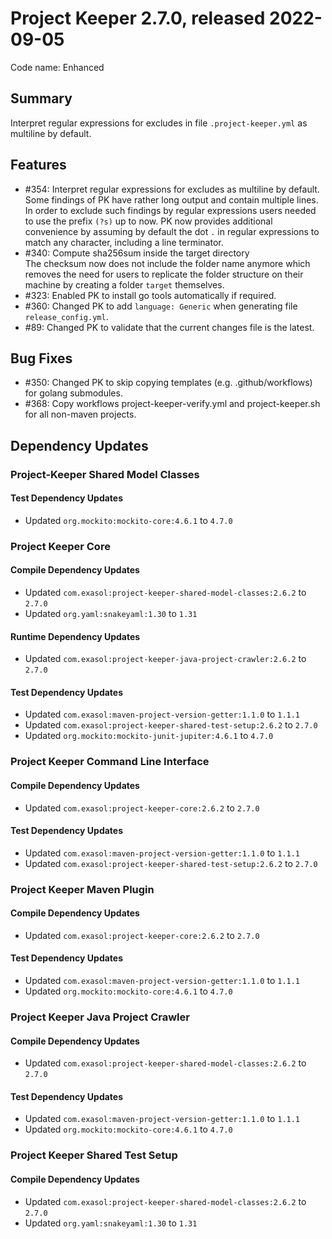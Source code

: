 # Project Keeper 2.7.0, released 2022-09-05

Code name: Enhanced

## Summary

Interpret regular expressions for excludes in file `.project-keeper.yml` as multiline by default.

## Features

* #354: Interpret regular expressions for excludes as multiline by default. <br />
Some findings of PK have rather long output and contain multiple lines. In order to exclude such findings by regular expressions users needed to use the prefix `(?s)` up to now. PK now provides additional convenience by assuming by default the dot `.` in regular expressions to match any character, including a line terminator.
* #340: Compute sha256sum inside the target directory <br />
The checksum now does not include the folder name anymore which removes the need for users to replicate the folder structure on their machine by creating a folder `target` themselves.
* #323: Enabled PK to install go tools automatically if required.
* #360: Changed PK to add `language: Generic` when generating file `release_config.yml`.
* #89: Changed PK to validate that the current changes file is the latest.

## Bug Fixes

* #350: Changed PK to skip copying templates (e.g. .github/workflows) for golang submodules.
* #368: Copy workflows project-keeper-verify.yml  and project-keeper.sh for all non-maven projects.

## Dependency Updates

### Project-Keeper Shared Model Classes

#### Test Dependency Updates

* Updated `org.mockito:mockito-core:4.6.1` to `4.7.0`

### Project Keeper Core

#### Compile Dependency Updates

* Updated `com.exasol:project-keeper-shared-model-classes:2.6.2` to `2.7.0`
* Updated `org.yaml:snakeyaml:1.30` to `1.31`

#### Runtime Dependency Updates

* Updated `com.exasol:project-keeper-java-project-crawler:2.6.2` to `2.7.0`

#### Test Dependency Updates

* Updated `com.exasol:maven-project-version-getter:1.1.0` to `1.1.1`
* Updated `com.exasol:project-keeper-shared-test-setup:2.6.2` to `2.7.0`
* Updated `org.mockito:mockito-junit-jupiter:4.6.1` to `4.7.0`

### Project Keeper Command Line Interface

#### Compile Dependency Updates

* Updated `com.exasol:project-keeper-core:2.6.2` to `2.7.0`

#### Test Dependency Updates

* Updated `com.exasol:maven-project-version-getter:1.1.0` to `1.1.1`
* Updated `com.exasol:project-keeper-shared-test-setup:2.6.2` to `2.7.0`

### Project Keeper Maven Plugin

#### Compile Dependency Updates

* Updated `com.exasol:project-keeper-core:2.6.2` to `2.7.0`

#### Test Dependency Updates

* Updated `com.exasol:maven-project-version-getter:1.1.0` to `1.1.1`
* Updated `org.mockito:mockito-core:4.6.1` to `4.7.0`

### Project Keeper Java Project Crawler

#### Compile Dependency Updates

* Updated `com.exasol:project-keeper-shared-model-classes:2.6.2` to `2.7.0`

#### Test Dependency Updates

* Updated `com.exasol:maven-project-version-getter:1.1.0` to `1.1.1`
* Updated `org.mockito:mockito-core:4.6.1` to `4.7.0`

### Project Keeper Shared Test Setup

#### Compile Dependency Updates

* Updated `com.exasol:project-keeper-shared-model-classes:2.6.2` to `2.7.0`
* Updated `org.yaml:snakeyaml:1.30` to `1.31`
